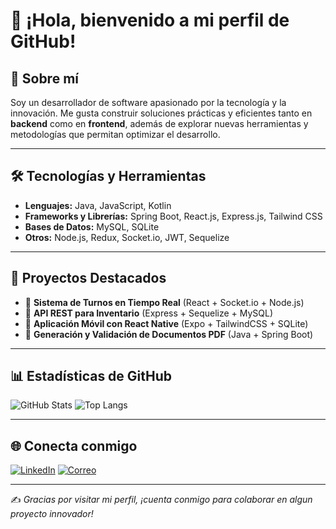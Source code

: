 # 👋 ¡Hola, bienvenido a mi perfil de GitHub!

## 🚀 Sobre mí
Soy un desarrollador de software apasionado por la tecnología y la innovación. Me gusta construir soluciones prácticas y eficientes tanto en **backend** como en **frontend**, además de explorar nuevas herramientas y metodologías que permitan optimizar el desarrollo.

---

## 🛠️ Tecnologías y Herramientas
- **Lenguajes:** Java, JavaScript, Kotlin
- **Frameworks y Librerías:** Spring Boot, React.js, Express.js, Tailwind CSS
- **Bases de Datos:** MySQL, SQLite
- **Otros:** Node.js, Redux, Socket.io, JWT, Sequelize

---

## 📂 Proyectos Destacados
- 🔹 **Sistema de Turnos en Tiempo Real** (React + Socket.io + Node.js)
- 🔹 **API REST para Inventario** (Express + Sequelize + MySQL)
- 🔹 **Aplicación Móvil con React Native** (Expo + TailwindCSS + SQLite)
- 🔹 **Generación y Validación de Documentos PDF** (Java + Spring Boot)

---

## 📊 Estadísticas de GitHub
![GitHub Stats](https://github-readme-stats.vercel.app/api?username=byrone593&show_icons=true&theme=tokyonight)
![Top Langs](https://github-readme-stats.vercel.app/api/top-langs/?username=byrone593&layout=compact&theme=tokyonight)

---

## 🌐 Conecta conmigo
[![LinkedIn](https://img.shields.io/badge/LinkedIn-blue?logo=linkedin&logoColor=white)](https://linkedin.com/in/byron.escobar)
[![Correo](https://img.shields.io/badge/Email-contacto-blue?logo=gmail)](mailto:byron.escobar593@gmail.com)

---

✍️ _Gracias por visitar mi perfil, ¡cuenta conmigo para colaborar en algun proyecto innovador!_


